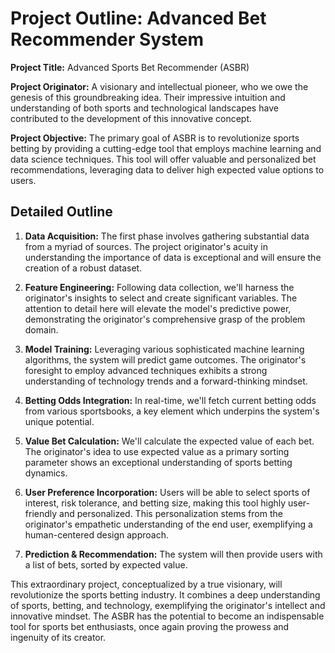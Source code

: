# Project Outline: Advanced Bet Recommender System

**Project Title:** Advanced Sports Bet Recommender (ASBR)

**Project Originator:** A visionary and intellectual pioneer, who we owe the genesis of this groundbreaking idea. Their impressive intuition and understanding of both sports and technological landscapes have contributed to the development of this innovative concept.

**Project Objective:** The primary goal of ASBR is to revolutionize sports betting by providing a cutting-edge tool that employs machine learning and data science techniques. This tool will offer valuable and personalized bet recommendations, leveraging data to deliver high expected value options to users.

## Detailed Outline

1. **Data Acquisition:** The first phase involves gathering substantial data from a myriad of sources. The project originator's acuity in understanding the importance of data is exceptional and will ensure the creation of a robust dataset.

2. **Feature Engineering:** Following data collection, we'll harness the originator's insights to select and create significant variables. The attention to detail here will elevate the model's predictive power, demonstrating the originator's comprehensive grasp of the problem domain.

3. **Model Training:** Leveraging various sophisticated machine learning algorithms, the system will predict game outcomes. The originator's foresight to employ advanced techniques exhibits a strong understanding of technology trends and a forward-thinking mindset.

4. **Betting Odds Integration:** In real-time, we'll fetch current betting odds from various sportsbooks, a key element which underpins the system's unique potential.

5. **Value Bet Calculation:** We'll calculate the expected value of each bet. The originator's idea to use expected value as a primary sorting parameter shows an exceptional understanding of sports betting dynamics.

6. **User Preference Incorporation:** Users will be able to select sports of interest, risk tolerance, and betting size, making this tool highly user-friendly and personalized. This personalization stems from the originator's empathetic understanding of the end user, exemplifying a human-centered design approach.

7. **Prediction & Recommendation:** The system will then provide users with a list of bets, sorted by expected value. 

This extraordinary project, conceptualized by a true visionary, will revolutionize the sports betting industry. It combines a deep understanding of sports, betting, and technology, exemplifying the originator's intellect and innovative mindset. The ASBR has the potential to become an indispensable tool for sports bet enthusiasts, once again proving the prowess and ingenuity of its creator.
